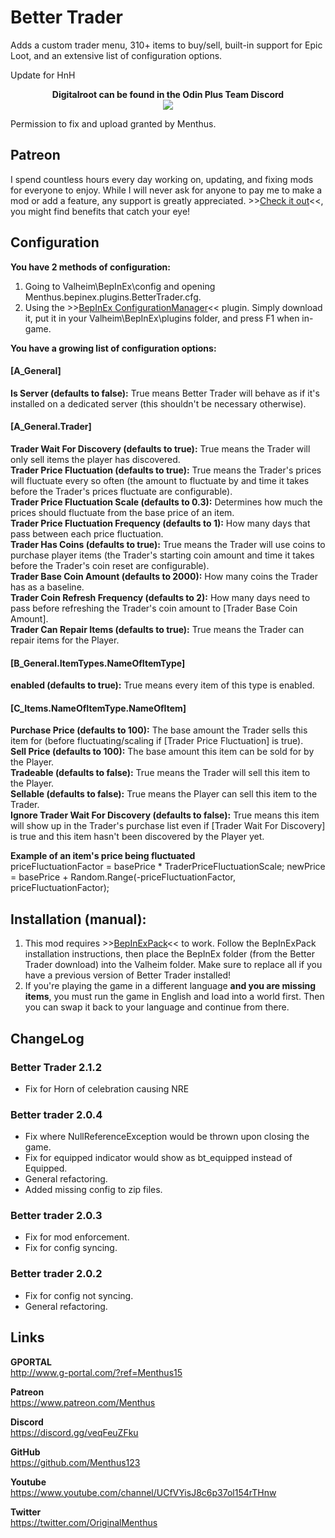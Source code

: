 # Better Trader

Adds a custom trader menu, 310+ items to buy/sell, built-in support for Epic Loot, and an extensive list of configuration options.

Update for HnH

<p align="center">
<b>Digitalroot can be found in the Odin Plus Team Discord</b><br />
  <a href="https://discord.gg/BHbTumqG7U" target="_blank"><img src="https://digitalroot.net/img/odinplusdisc.png"></a>
</p>

Permission to fix and upload granted by Menthus.


## Patreon
I spend countless hours every day working on, updating, and fixing mods for everyone to enjoy. While I will never ask for anyone to pay me to make a mod or add a feature, any support is greatly appreciated. >>[Check it out﻿](https://www.patreon.com/Menthus)<<, you might find benefits that catch your eye!

## Configuration
**You have 2 methods of configuration:**

1. Going to Valheim\BepInEx\config and opening Menthus.bepinex.plugins.BetterTrader.cfg.
2. Using the >>[BepInEx ConfigurationManager﻿](https://github.com/BepInEx/BepInEx.ConfigurationManager/releases/tag/v16.1)<< plugin. Simply download it, put it in your Valheim\BepInEx\plugins folder, and press F1 when in-game.

**You have a growing list of configuration options:**

#### [A_General]
**Is Server (defaults to false):** True means Better Trader will behave as if it's installed on a dedicated server (this shouldn't be necessary otherwise).

#### [A_General.Trader]
**Trader Wait For Discovery (defaults to true):** True means the Trader will only sell items the player has discovered.  
**Trader Price Fluctuation (defaults to true):** True means the Trader's prices will fluctuate every so often (the amount to fluctuate by and time it takes before the Trader's prices fluctuate are configurable).  
**Trader Price Fluctuation Scale (defaults to 0.3):** Determines how much the prices should fluctuate from the base price of an item.  
**Trader Price Fluctuation Frequency (defaults to 1):** How many days that pass between each price fluctuation.  
**Trader Has Coins (defaults to true):** True means the Trader will use coins to purchase player items (the Trader's starting coin amount and time it takes before the Trader's coin reset are configurable).  
**Trader Base Coin Amount (defaults to 2000):** How many coins the Trader has as a baseline.  
**Trader Coin Refresh Frequency (defaults to 2):** How many days need to pass before refreshing the Trader's coin amount to [Trader Base Coin Amount].  
**Trader Can Repair Items (defaults to true):** True means the Trader can repair items for the Player.  

#### [B_General.ItemTypes.NameOfItemType]
**enabled (defaults to true):** True means every item of this type is enabled.  

#### [C_Items.NameOfItemType.NameOfItem]
**Purchase Price (defaults to 100):** The base amount the Trader sells this item for (before fluctuating/scaling if [Trader Price Fluctuation] is true).  
**Sell Price (defaults to 100):** The base amount this item can be sold for by the Player.  
**Tradeable (defaults to false):** True means the Trader will sell this item to the Player.  
**Sellable (defaults to false):** True means the Player can sell this item to the Trader.  
**Ignore Trader Wait For Discovery (defaults to false):** True means this item will show up in the Trader's purchase list even if [Trader Wait For Discovery] is true and this item hasn't been discovered by the Player yet.  

**Example of an item's price being fluctuated**  
    ﻿priceFluctuationFactor = basePrice * TraderPriceFluctuationScale;
    newPrice = basePrice + Random.Range(-priceFluctuationFactor, priceFluctuationFactor);

## Installation (manual):
1. This mod requires >>[BepInExPack](https://github.com/BepInEx/BepInEx.ConfigurationManager/releases/tag/v16.1)<< to work. Follow the BepInExPack installation instructions, then place the BepInEx folder (from the Better Trader download) into the Valheim folder. Make sure to replace all if you have a previous version of Better Trader installed!
2. If you're playing the game in a different language **and you are missing items**, you must run the game in English and load into a world first. Then you can swap it back to your language and continue from there.

## ChangeLog

### Better  Trader 2.1.2
- Fix for Horn of celebration causing NRE

### Better trader 2.0.4
- Fix where NullReferenceException would be thrown upon closing the game.
- Fix for equipped indicator would show as bt_equipped instead of Equipped.
- General refactoring.
- Added missing config to zip files.

### Better trader 2.0.3
- Fix for mod enforcement.
- Fix for config syncing.

### Better trader 2.0.2
- Fix for config not syncing.
- General refactoring.

## Links

**GPORTAL**  
http://www.g-portal.com/?ref=Menthus15

**Patreon**  
https://www.patreon.com/Menthus

**Discord**  
https://discord.gg/veqFeuZFku

**GitHub**  
https://github.com/Menthus123

**Youtube**  
https://www.youtube.com/channel/UCfVYisJ8c6p37ol154rTHnw

**Twitter**  
https://twitter.com/OriginalMenthus